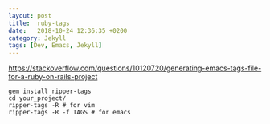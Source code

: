 ```yaml
---
layout: post
title:  ruby-tags
date:   2018-10-24 12:36:35 +0200
category: Jekyll
tags: [Dev, Emacs, Jekyll]
---
```


<https://stackoverflow.com/questions/10120720/generating-emacs-tags-file-for-a-ruby-on-rails-project>

    gem install ripper-tags
    cd your_project/
    ripper-tags -R # for vim
    ripper-tags -R -f TAGS # for emacs
